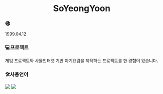<h1 align="center"> SoYeongYoon</h1>

<h3>😄</h3>
1999.04.12

<h3>💻프로젝트</h3>
게임 프로젝트와 사물인터넷 기반 아기요람을 제작하는 프로젝트를 한 경험이 있습니다.

<h3>🛠사용언어</h3>
<div>
  <img src="https://img.shields.io/badge/Java-007396.svg?style=flat-square&logo=Java&logoColor=white"/>
  <img src="https://img.shields.io/badge/C++-00599C.svg?style=flat-squaret&logo=cplusplus&logoColor=white"/>
  <img src="https://img.shields.io/badge/C#-512BD4.svg?style=flat-square&logo=csharp&logoColor=white"/>
  <img src="https://img.shields.io/badge/C#-512BD4?style=flat-square&logo=C#&logoColor=white"/>
</div>
